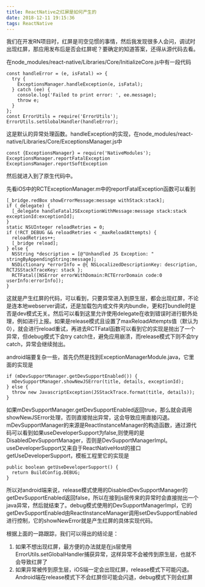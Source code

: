 ```yaml
---
title: ReactNative之红屏是如何产生的
date: 2018-12-11 19:15:36
tags: ReactNative
---
```

我们在开发RN项目时，红屏是司空见惯的事情，然后我发现很多人会问，调试时出现红屏，那应用发布后是否会红屏呢？要确定的知道答案，还得从源代码去看。

在node_modules/react-native/Libraries/Core/InitializeCore.js中有一段代码

    const handleError = (e, isFatal) => {
      try {
        ExceptionsManager.handleException(e, isFatal);
      } catch (ee) {
        console.log('Failed to print error: ', ee.message);
        throw e;
      }
    };
    const ErrorUtils = require('ErrorUtils');
    ErrorUtils.setGlobalHandler(handleError);
这是默认的异常处理函数。handleException的实现，在node_modules/react-native/Libraries/Core/ExceptionsManager.js中
    
    const {ExceptionsManager} = require('NativeModules');
    ExceptionsManager.reportFatalException
    ExceptionsManager.reportSoftException
然后就进入到了原生代码中。

先看iOS中的RCTExceptionManager.m中的reportFatalException函数可以看到

    [_bridge.redBox showErrorMessage:message withStack:stack];
    if (_delegate) {
      [_delegate handleFatalJSExceptionWithMessage:message stack:stack exceptionId:exceptionId];
    }
    static NSUInteger reloadRetries = 0;
    if (!RCT_DEBUG && reloadRetries < _maxReloadAttempts) {
      reloadRetries++;
      [_bridge reload];
    } else {
      NSString *description = [@"Unhandled JS Exception: " stringByAppendingString:message];
      NSDictionary *errorInfo = @{ NSLocalizedDescriptionKey: description, RCTJSStackTraceKey: stack };
      RCTFatal([NSError errorWithDomain:RCTErrorDomain code:0 userInfo:errorInfo]);
    }
这就是产生红屏的代码，可以看到，只要异常进入到原生层，都会出现红屏，不论是连本地webserver调试，还是加载包内或文件夹内bundle，更和打bundle时是否是dev模式无关。然后可以看到这里允许使用delegate在收到错误时进行额外处理，例如进行上报。如果是release模式且设置了maxReloadAttempts值（默认为0），就会进行reload重试，再进去RCTFatal函数可以看到它的实现是抛出了一个异常，但debug模式下会try catch住，避免应用崩溃，而release模式下则不会try catch，异常会继续抛出。

android端要复杂一些，首先仍然是找到ExceptionManagerModule.java，它里面的实现是

    if (mDevSupportManager.getDevSupportEnabled()) {
      mDevSupportManager.showNewJSError(title, details, exceptionId);
    } else {
      throw new JavascriptException(JSStackTrace.format(title, details));
    }
如果mDevSupportManager.getDevSupportEnabled返回true，那么就会调用showNewJSError处理，否则直接抛出异常，这会导致应用直接闪退。mDevSupportManager的来源是ReactInstanceManager的构造函数，通过源代码可以看到如果useDeveloperSupport为false,则使用的是DisabledDevSupportManager，否则是DevSupportManagerImpl。useDeveloperSupport又来自于ReactNativeHost的接口getUseDeveloperSupport，模板工程里它的实现是

    public boolean getUseDeveloperSupport() {
      return BuildConfig.DEBUG;
    }
所以对android端来说，release模式使用的DisabledDevSupportManager的getDevSupportEnabled返回false，所以在接到js层传来的异常时会直接抛出一个java异常，然后就结束了。debug模式使用的DevSupportManagerImpl，它的getDevSupportEnabled由ReactInstanceManager调用setDevSupportEnabled进行控制，它的showNewError就是产生红屏的具体实现代码。

根据上面的一路跟踪，我们可以得出的结论是：
1. 如果不想出现红屏，最方便的办法就是在js层使用ErrorUtils.setGlobalHandler捕获异常，这样异常不会被传到原生层，也就不会导致红屏了
2. 如果异常被传到原生层，iOS端一定会出现红屏，release模式下可能闪退。Android端在release模式下不会红屏但可能会闪退，debug模式下则会红屏